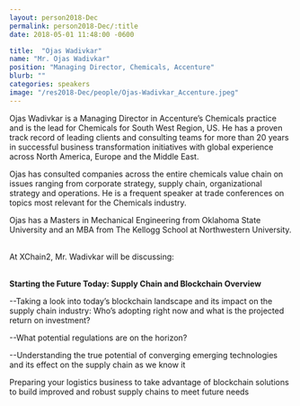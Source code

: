 ```yaml
---
layout: person2018-Dec
permalink: person2018-Dec/:title
date: 2018-05-01 11:48:00 -0600

title:  "Ojas Wadivkar"
name: "Mr. Ojas Wadivkar"
position: "Managing Director, Chemicals, Accenture"
blurb: ""
categories: speakers
image: "/res2018-Dec/people/Ojas-Wadivkar_Accenture.jpeg"
---
```

Ojas Wadivkar is a Managing Director in Accenture’s Chemicals practice and is the lead for Chemicals for South West Region, US. He has a proven track record of leading clients and consulting teams for more than 20 years in successful business transformation initiatives with global experience across North America, Europe and the Middle East.

Ojas has consulted companies across the entire chemicals value chain on issues ranging from corporate strategy, supply chain, organizational strategy and operations. He is a frequent speaker at trade conferences on topics most relevant for the Chemicals industry.

Ojas has a Masters in Mechanical Engineering from Oklahoma State University and an MBA from The Kellogg School at Northwestern University.

<br>
At XChain2, Mr. Wadivkar will be discussing:
<br>
<br>
<p><b>Starting the Future Today: Supply Chain and Blockchain Overview</b></p>

<p>--Taking a look into today’s blockchain landscape and its impact on the supply chain industry: Who’s adopting right now and what is the projected return on investment?</p>
<p>--What potential regulations are on the horizon?</p>
<p>--Understanding the true potential of converging emerging technologies and its effect on the supply chain as we know it</p> 
<p>Preparing your logistics business to take advantage of blockchain solutions to build improved and robust supply chains to meet future needs</p>
